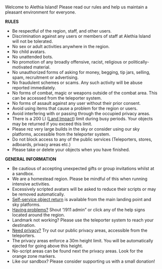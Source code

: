 Welcome to Alethia Island! Please read our rules and help us maintain a pleasant environment for everyone.


**RULES**

* Be respectful of the region, staff, and other users.
* Discrimination against any users or members of staff at Alethia Island will not be tolerated.
* No sex or adult activities anywhere in the region.
* No child avatars.
* No unattended bots.
* No promotion of any broadly offensive, racist, religious or politically-motivated material.
* No unauthorized forms of asking for money, begging, tip jars, selling, spam, recruitment or advertising.
* No fraudulent schemes or scams. Any such activity will be abuse reported immediately.
* No forms of combat, magic or weapons outside of the combat area. This can be accessed from the teleporter system.
* No forms of assault against any user without their prior consent.
* Avoid using items that cause a problem for the region or users.
* Avoid interfering with or passing through the occupied privacy areas.
* There is a 200 LI (<a href="https://community.secondlife.com/knowledgebase/english/calculating-land-impact-r273" target="blank">Land Impact</a>) limit during busy periods. Your objects may be returned if you exceed this limit.
* Please rez very large builds in the sky or consider using our sky platforms, accessible from the teleporter system.
* Do not block access to any of the public services (Teleporters, stores, adboards, privacy areas etc.)
* Please take or delete your objects when you have finished.


**GENERAL INFORMATION**

* Be cautious of accepting unexpected gifts or group invitations whilst at a sandbox.
* We are a homestead region. Please be mindful of this when running intensive activities.
* Excessively scripted avatars will be asked to reduce their scripts or may be removed automatically.
* [Self-service object return](./sandbox/objects/return) is available from the main landing point and sky platforms.
* [Having problems?](./sandbox/help/help-points) Shout “/911 admin” or click any of the help signs located around the region.
* Landmark not working? Please use the teleporter system to reach your destination.
* [Need privacy?](./sandbox/areas/privacy) Try out our public privacy areas, accessible from the teleporters.
* The privacy areas enforce a 30m height limit. You will be automatically ejected for going above this height.
* No-script areas can be found next the privacy areas. Look for the orange zone markers.
* Like our sandbox? Please consider supporting us with a small donation!